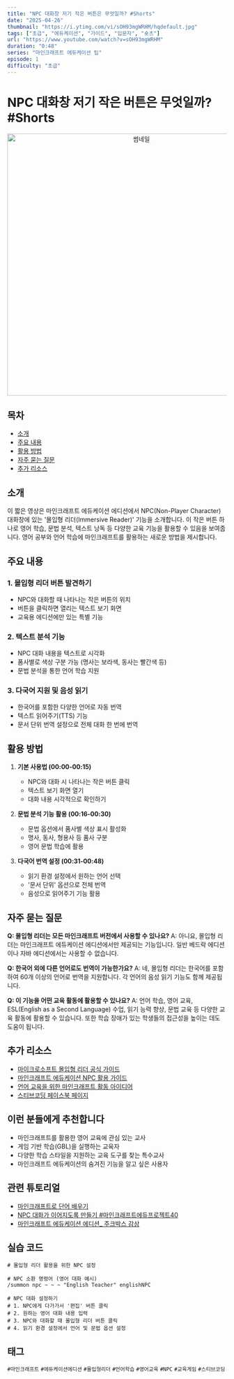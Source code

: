 ```yaml
---
title: "NPC 대화창 저기 작은 버튼은 무엇일까? #Shorts"
date: "2025-04-26"
thumbnail: "https://i.ytimg.com/vi/sOH93mgWRHM/hqdefault.jpg"
tags: ["초급", "에듀케이션", "가이드", "입문자", "숏츠"]
url: "https://www.youtube.com/watch?v=sOH93mgWRHM"
duration: "0:48"
series: "마인크래프트 에듀케이션 팁"
episode: 1
difficulty: "초급"
---
```


# NPC 대화창 저기 작은 버튼은 무엇일까? #Shorts

<div align="center">
<img src="https://i.ytimg.com/vi/sOH93mgWRHM/hqdefault.jpg" alt="썸네일" width="600"/>
</div>

## 목차
- [소개](#소개)
- [주요 내용](#주요-내용)
- [활용 방법](#활용-방법)
- [자주 묻는 질문](#자주-묻는-질문)
- [추가 리소스](#추가-리소스)

## 소개
이 짧은 영상은 마인크래프트 에듀케이션 에디션에서 NPC(Non-Player Character) 대화창에 있는 '몰입형 리더(Immersive Reader)' 기능을 소개합니다. 이 작은 버튼 하나로 영어 학습, 문법 분석, 텍스트 낭독 등 다양한 교육 기능을 활용할 수 있음을 보여줍니다. 영어 공부와 언어 학습에 마인크래프트를 활용하는 새로운 방법을 제시합니다.

## 주요 내용
### 1. 몰입형 리더 버튼 발견하기
- NPC와 대화할 때 나타나는 작은 버튼의 위치
- 버튼을 클릭하면 열리는 텍스트 보기 화면
- 교육용 에디션에만 있는 특별 기능

### 2. 텍스트 분석 기능
- NPC 대화 내용을 텍스트로 시각화
- 품사별로 색상 구분 가능 (명사는 보라색, 동사는 빨간색 등)
- 문법 분석을 통한 언어 학습 지원

### 3. 다국어 지원 및 음성 읽기
- 한국어를 포함한 다양한 언어로 자동 번역
- 텍스트 읽어주기(TTS) 기능
- 문서 단위 번역 설정으로 전체 대화 한 번에 번역

## 활용 방법
1. **기본 사용법 (00:00-00:15)**
   - NPC와 대화 시 나타나는 작은 버튼 클릭
   - 텍스트 보기 화면 열기
   - 대화 내용 시각적으로 확인하기

2. **문법 분석 기능 활용 (00:16-00:30)**
   - 문법 옵션에서 품사별 색상 표시 활성화
   - 명사, 동사, 형용사 등 품사 구분
   - 영어 문법 학습에 활용

3. **다국어 번역 설정 (00:31-00:48)**
   - 읽기 환경 설정에서 원하는 언어 선택
   - '문서 단위' 옵션으로 전체 번역
   - 음성으로 읽어주기 기능 활용

## 자주 묻는 질문
**Q: 몰입형 리더는 모든 마인크래프트 버전에서 사용할 수 있나요?**
A: 아니요, 몰입형 리더는 마인크래프트 에듀케이션 에디션에서만 제공되는 기능입니다. 일반 베드락 에디션이나 자바 에디션에서는 사용할 수 없습니다.

**Q: 한국어 외에 다른 언어로도 번역이 가능한가요?**
A: 네, 몰입형 리더는 한국어를 포함하여 60개 이상의 언어로 번역을 지원합니다. 각 언어의 음성 읽기 기능도 함께 제공됩니다.

**Q: 이 기능을 어떤 교육 활동에 활용할 수 있나요?**
A: 언어 학습, 영어 교육, ESL(English as a Second Language) 수업, 읽기 능력 향상, 문법 교육 등 다양한 교육 활동에 활용할 수 있습니다. 또한 학습 장애가 있는 학생들의 접근성을 높이는 데도 도움이 됩니다.

## 추가 리소스
- [마이크로소프트 몰입형 리더 공식 가이드](https://education.microsoft.com/ko-kr/resource/9b010288)
- [마인크래프트 에듀케이션 NPC 활용 가이드](https://education.minecraft.net/ko-kr/resources/educator-resources)
- [언어 교육을 위한 마인크래프트 활동 아이디어](링크)
- [스티브코딩 페이스북 페이지](https://www.facebook.com/stvcoding/)

## 이런 분들에게 추천합니다
- 마인크래프트를 활용한 영어 교육에 관심 있는 교사
- 게임 기반 학습(GBL)을 실행하는 교육자
- 다양한 학습 스타일을 지원하는 교육 도구를 찾는 특수교사
- 마인크래프트 에듀케이션의 숨겨진 기능을 알고 싶은 사용자

## 관련 튜토리얼
- [마인크래프트로 단어 배우기](https://www.youtube.com/watch?v=...)
- [NPC 대화가 이어지도록 만들기 #마인크래프트에듀프로젝트40](https://www.youtube.com/watch?v=U2mgxEz-T_E)
- [마인크래프트 에듀케이션 에디션_ 주크박스 감상](https://www.youtube.com/watch?v=...)

## 실습 코드
```
# 몰입형 리더 활용을 위한 NPC 설정

# NPC 소환 명령어 (영어 대화 예시)
/summon npc ~ ~ ~ "English Teacher" englishNPC

# NPC 대화 설정하기
# 1. NPC에게 다가가서 '편집' 버튼 클릭
# 2. 원하는 영어 대화 내용 입력
# 3. NPC와 대화할 때 몰입형 리더 버튼 클릭
# 4. 읽기 환경 설정에서 언어 및 문법 옵션 설정
```

## 태그
`#마인크래프트` `#에듀케이션에디션` `#몰입형리더` `#언어학습` `#영어교육` `#NPC` `#교육게임` `#스티브코딩`